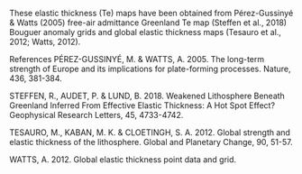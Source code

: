 These elastic thickness (Te) maps have been obtained from Pérez-Gussinyé & Watts (2005) free-air admittance Greenland Te map (Steffen et al., 2018) Bouguer anomaly grids and global elastic thickness maps (Tesauro et al., 2012; Watts, 2012).


References
PÉREZ-GUSSINYÉ, M. & WATTS, A. 2005. The long-term strength of Europe and its implications for plate-forming processes. Nature, 436, 381-384.

STEFFEN, R., AUDET, P. & LUND, B. 2018. Weakened Lithosphere Beneath Greenland Inferred From Effective Elastic Thickness: A Hot Spot Effect? Geophysical Research Letters, 45, 4733-4742.

TESAURO, M., KABAN, M. K. & CLOETINGH, S. A. 2012. Global strength and elastic thickness of the lithosphere. Global and Planetary Change, 90, 51-57.

WATTS, A. 2012. Global elastic thickness point data and grid.
